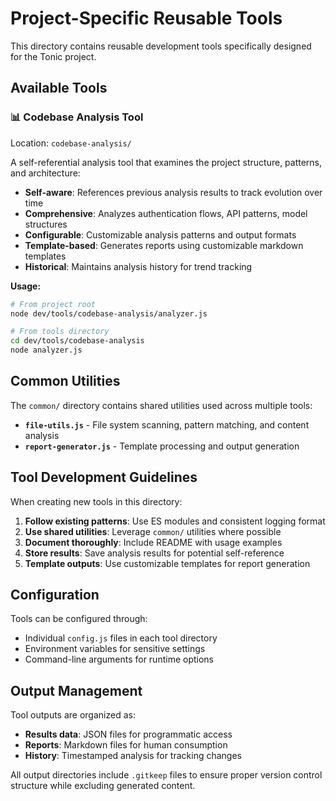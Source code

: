 # Project-Specific Reusable Tools

This directory contains reusable development tools specifically designed for the Tonic project.

## Available Tools

### 📊 Codebase Analysis Tool
Location: `codebase-analysis/`

A self-referential analysis tool that examines the project structure, patterns, and architecture:

- **Self-aware**: References previous analysis results to track evolution over time
- **Comprehensive**: Analyzes authentication flows, API patterns, model structures
- **Configurable**: Customizable analysis patterns and output formats
- **Template-based**: Generates reports using customizable markdown templates
- **Historical**: Maintains analysis history for trend tracking

**Usage:**
```bash
# From project root
node dev/tools/codebase-analysis/analyzer.js

# From tools directory
cd dev/tools/codebase-analysis
node analyzer.js
```

## Common Utilities

The `common/` directory contains shared utilities used across multiple tools:

- **`file-utils.js`** - File system scanning, pattern matching, and content analysis
- **`report-generator.js`** - Template processing and output generation

## Tool Development Guidelines

When creating new tools in this directory:

1. **Follow existing patterns**: Use ES modules and consistent logging format
2. **Use shared utilities**: Leverage `common/` utilities where possible
3. **Document thoroughly**: Include README with usage examples
4. **Store results**: Save analysis results for potential self-reference
5. **Template outputs**: Use customizable templates for report generation

## Configuration

Tools can be configured through:
- Individual `config.js` files in each tool directory
- Environment variables for sensitive settings
- Command-line arguments for runtime options

## Output Management

Tool outputs are organized as:
- **Results data**: JSON files for programmatic access
- **Reports**: Markdown files for human consumption
- **History**: Timestamped analysis for tracking changes

All output directories include `.gitkeep` files to ensure proper version control structure while excluding generated content.
